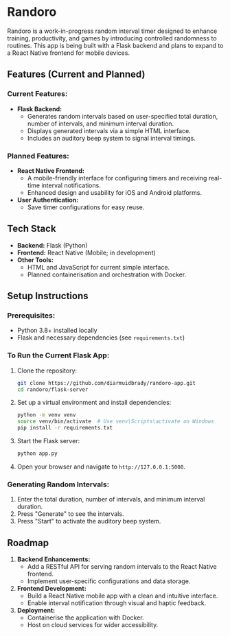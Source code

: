 # Randoro

Randoro is a work-in-progress random interval timer designed to enhance training, productivity, and games by introducing controlled randomness to routines. This app is being built with a Flask backend and plans to expand to a React Native frontend for mobile devices.

## Features (Current and Planned)

### Current Features:

- **Flask Backend:**
    - Generates random intervals based on user-specified total duration, number of intervals, and minimum interval duration.
    - Displays generated intervals via a simple HTML interface.
    - Includes an auditory beep system to signal interval timings.

### Planned Features:

- **React Native Frontend:**
    - A mobile-friendly interface for configuring timers and receiving real-time interval notifications.
    - Enhanced design and usability for iOS and Android platforms.
- **User Authentication:**
    - Save timer configurations for easy reuse.

## Tech Stack

- **Backend:** Flask (Python)
- **Frontend:** React Native (Mobile; in development)
- **Other Tools:**
    - HTML and JavaScript for current simple interface.
    - Planned containerisation and orchestration with Docker.

## Setup Instructions

### Prerequisites:

- Python 3.8+ installed locally
- Flask and necessary dependencies (see `requirements.txt`)

### To Run the Current Flask App:

1. Clone the repository:
    
    ```bash
    git clone https://github.com/diarmuidbrady/randoro-app.git
    cd randoro/flask-server
    ```
    
2. Set up a virtual environment and install dependencies:
    
    ```bash
    python -m venv venv
    source venv/bin/activate  # Use venv\Scripts\activate on Windows
    pip install -r requirements.txt
    ```
    
3. Start the Flask server:
    
    ```bash
    python app.py
    ```
    
4. Open your browser and navigate to `http://127.0.0.1:5000`.

### Generating Random Intervals:

1. Enter the total duration, number of intervals, and minimum interval duration.
2. Press "Generate" to see the intervals.
3. Press "Start" to activate the auditory beep system.

## Roadmap

1. **Backend Enhancements:**
    - Add a RESTful API for serving random intervals to the React Native frontend.
    - Implement user-specific configurations and data storage.
2. **Frontend Development:**
    - Build a React Native mobile app with a clean and intuitive interface.
    - Enable interval notification through visual and haptic feedback.
3. **Deployment:**
    - Containerise the application with Docker.
    - Host on cloud services for wider accessibility.